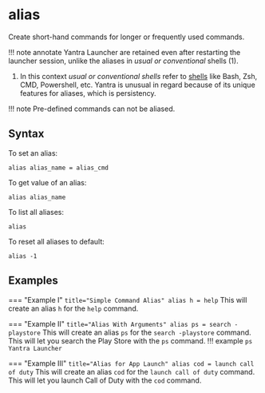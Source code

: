 # alias

Create short-hand commands for longer or frequently used commands.

!!! note annotate
    Yantra Launcher are retained even after restarting the launcher session, unlike the aliases in _usual or conventional_ shells (1).

1.  In this context _usual or conventional shells_ refer to [shells](https://en.m.wikipedia.org/wiki/Shell_%28computing%29) like Bash, Zsh, CMD, Powershell, etc. Yantra is unusual in regard because of its unique features for aliases, which is persistency.


!!! note
    Pre-defined commands can not be aliased.

## Syntax
To set an alias:
```
alias alias_name = alias_cmd
```

To get value of an alias:
```
alias alias_name
```

To list all aliases:
```
alias
```

To reset all aliases to default:
```
alias -1
```

## Examples

=== "Example I"
    ``` title="Simple Command Alias"
    alias h = help
    ```
    This will create an alias `h` for the `help` command.

=== "Example II"
    ``` title="Alias With Arguments"
    alias ps = search -playstore
    ```
    This will create an alias `ps` for the `search -playstore` command. This will let you search the Play Store with the `ps` command.
    !!! example
        ```
        ps Yantra Launcher
        ```

=== "Example III"
    ``` title="Alias for App Launch"
    alias cod = launch call of duty
    ```
    This will create an alias `cod` for the `launch call of duty` command. This will let you launch Call of Duty with the `cod` command.